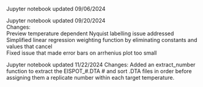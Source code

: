 Jupyter notebook updated 09/06/2024

Jupyter notebook updated 09/20/2024  
Changes:  
Preview temperature dependent Nyquist labelling issue addressed  
Simplified linear regression weighting function by eliminating constants and values that cancel  
Fixed issue that made error bars on arrhenius plot too small  

Jupyter notebook updated 11/22/2024
Changes:
Added an extract_number function to extract the EISPOT_#.DTA # and sort .DTA files in order before assigning them a replicate number within each target temperature.
